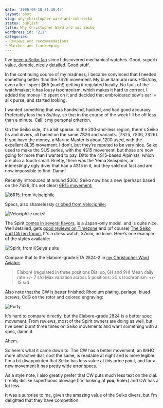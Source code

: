 ```yaml
---
date: '2006-09-18 21:30:45'
layout: post
slug: why-christopher-ward-and-not-seiko
status: publish
title: Why Christopher Ward and not Seiko
wordpress_id: '211'
categories:
- Reviews and recommendations
- Watches and timekeeping
---
```


I've [been a Seiko fan](http://www.phfactor.net/wp/2005/10/28/retrocomputing-and-mechanical-watches/) since I discovered mechanical watches. Good, superb value, durable, nicely detailed. Good stuff.

In the continuing course of my madness, I became convinced that I needed something better than the 7S26 movement. My blue Samurai runs +15s/day, even after I spent $65 (ouch!) getting it regulated locally. No fault of the watchmaker; it has lousy isochronism, which makes it hard to correct. I added the money I'd spent on it and decided that embroidered sow's ear != silk purse, and started looking. 

I wanted something that was handwind, hacked, and had good accuracy. Preferably less than 8s/day, so that in the course of the week I'll be off less than a minute. Call it my personal criterion.

On the Seiko side, it's a bit sparse. In the 200-and-less region, there's Seiko 5s and divers, all based on the same 7S26 and variants. (7S25, 7S36, 7S26). If you have the money, a Marine Master is about 1200 used, with the excellent 8L35 movement. I don't, but they're reputed to be very nice. Seiko used to make the SUS series, with the 4S15 movement, but those are now going for more than I wanted to pay. Ditto the 4S15-based Alpinists, which are also a touch small. Briefly, there was the Yema Seaspider, an interestingly ugly diver that had a 4S15 in it, but they sold out fast and are now impossible to find. Damn!

Recently introduced at around $300, Seiko now has a new (perhaps based on the 7S26, it's not clear) [6R15 movement:](http://velociphilewatch.blogspot.com/2006/08/future-without-eta.html)


![6R15, from Velociphile](http://www.phfactor.net/pics/watches/6r15mvt.jpg)


Specs, also shamelessly [cribbed from Velociphile:](http://velociphilewatch.blogspot.com/2006/08/future-without-eta.html)

![Velociphile rocks!](http://www.phfactor.net/pics/watches/6r15spec.jpg)


The Spirit [comes in several flavors](http://kseiya.zoovy.com/c=LGrvtoWpS5eRUWBcSeBP4o4JC/category/1/), is a Japan-only model, and is quite nice. Well detailed, gets [good reviews on Timezone](http://forums.timezone.com/index.php?t=tree&goto=1679233&rid=0) and (of course) [The Seiko and Citizen forum.](http://www.network54.com/Forum/78440/) It's a dress watch, 37mm, no lume. Here's one example of the styles available:


![Spirit, from KSeiya's site](http://static.zoovy.com/img/kseiya/W200-H150-Bffffff/S/s_scvs013a.jpg)


Compare that to the Elabore-grade ETA 2824-2 in [my Christopher Ward Aviator:](http://www.phfactor.net/wp/2006/09/02/aviator-eta-2824-2-elabore-grade-as-cased-by-christopher-ward/)



>    Elaboré (regulated in three positions Dial up, 6H and 9H)
    Mean daily rate +/- 7 s/d
    Max variation across 5 positions: 20 s
    Isochronism: +/- 15 s/d 




Also note that the CW is better finished: Rhodium plating, perlage, blued screws, CdG on the rotor and colored engraving:


![Purty](http://www.phfactor.net/pics/watches/aviator3-scaled.jpg)


It's hard to compare directly, but the Elabore-grade 2824 is a better spec movement. From reviews, most of the Spirit owners are doing as well, but I've been burnt three times on Seiko movements and want something with a spec, damn it.

Ahem.

So here's what it came down to: The CW has a better movement, an IMHO more attractive dial, cost the same, is readable at night and is more legible. I'm a bit disappointed that Seiko has less value at this price point, and for a new movement it has pretty wide error specs.

As a style note, I also greatly prefer that CW puts much less text on the dial. I really dislike superfluous bloviage (I'm looking at **you**, Rolex) and CW has a lot less.

It was a surprise to me, given the amazing value of the Seiko divers, but I'm delighted that they have competition.
